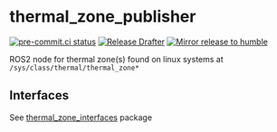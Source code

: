 # thermal_zone_publisher
[![pre-commit.ci status](https://results.pre-commit.ci/badge/github/NathanaelGandhi/thermal_zone/main.svg)](https://results.pre-commit.ci/latest/github/NathanaelGandhi/thermal_zone/main)
[![Release Drafter](https://github.com/NathanaelGandhi/thermal_zone/actions/workflows/release-drafter.yml/badge.svg?branch=release)](https://github.com/NathanaelGandhi/thermal_zone/actions/workflows/release-drafter.yml)
[![Mirror release to humble](https://github.com/NathanaelGandhi/thermal_zone/actions/workflows/mirror-release-to-humble.yaml/badge.svg?branch=release)](https://github.com/NathanaelGandhi/thermal_zone/actions/workflows/mirror-release-to-humble.yaml)

ROS2 node for thermal zone(s) found on linux systems at ```/sys/class/thermal/thermal_zone*```

## Interfaces
See [thermal_zone_interfaces](https://github.com/NathanaelGandhi/thermal_zone_interfaces) package
